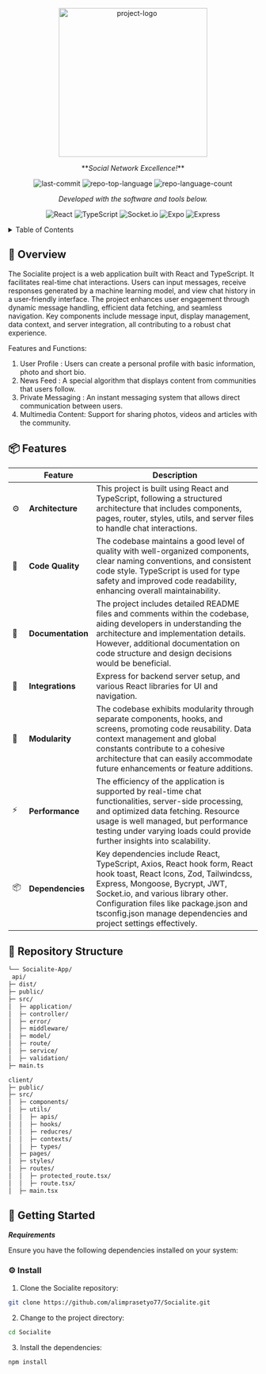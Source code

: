 <p align="center">
  <img src="https://demo.foxthemes.net/socialite-v3.0/assets/images/logo-light.png" width="300" alt="project-logo">
</p>

<p align="center">
    **<em>Social Network Excellence!</em>**
</p>
<p align="center">
	<img src="https://img.shields.io/github/last-commit/alimprasetyo77/Socialite?style=flat-square&logo=git&logoColor=white&&color=00aaaa" alt="last-commit">
	<img src="https://img.shields.io/github/languages/top/alimprasetyo77/Socialite?style=flat-square&&color=00aaaa" alt="repo-top-language">
	<img src="https://img.shields.io/github/languages/count/alimprasetyo77/Socialite?style=flat-square&&color=00aaaa" alt="repo-language-count">
<p>
<p align="center">
		<em>Developed with the software and tools below.</em>
</p>
<p align="center">
	<img src="https://img.shields.io/badge/React-61DAFB.svg?style=flat-square&logo=React&logoColor=black" alt="React">
	<img src="https://img.shields.io/badge/TypeScript-3178C6.svg?style=flat-square&logo=TypeScript&logoColor=white" alt="TypeScript">
	<img src="https://img.shields.io/badge/Socket.io-412991.svg?style=flat-square&logo=Socket.io&logoColor=white" alt="Socket.io">
	<img src="https://img.shields.io/badge/Cloudinary-000020.svg?style=flat-square&logo=Cloudinary&logoColor=white" alt="Expo">
	<img src="https://img.shields.io/badge/Express-000000.svg?style=flat-square&logo=Express&logoColor=white" alt="Express">
</p>


<!-- TABLE OF CONTENTS -->
<details>
  <summary>Table of Contents</summary>

- [📍 Overview](#-overview)
- [📦 Features](#-features)
- [📂 Repository Structure](#-repository-structure)
- [🚀 Getting Started](#-getting-started)
</details>



## 📍 Overview

The Socialite project is a web application built with React and TypeScript. It facilitates real-time chat interactions. Users can input messages, receive responses generated by a machine learning model, and view chat history in a user-friendly interface. The project enhances user engagement through dynamic message handling, efficient data fetching, and seamless navigation. Key components include message input, display management, data context, and server integration, all contributing to a robust chat experience.

Features and Functions:

1. User Profile : Users can create a personal profile with basic information, photo and short bio.
2. News Feed : A special algorithm that displays content from communities that users follow.
3. Private Messaging : An instant messaging system that allows direct communication between users.
4. Multimedia Content: Support for sharing photos, videos and articles with the community.


## 📦 Features

|    |   Feature         | Description |
|----|-------------------|---------------------------------------------------------------|
| ⚙️  | **Architecture**  | This project is built using React and TypeScript, following a structured architecture that includes components, pages, router, styles, utils, and server files to handle chat interactions. |
| 🔩 | **Code Quality**  | The codebase maintains a good level of quality with well-organized components, clear naming conventions, and consistent code style. TypeScript is used for type safety and improved code readability, enhancing overall maintainability. |
| 📄 | **Documentation** | The project includes detailed README files and comments within the codebase, aiding developers in understanding the architecture and implementation details. However, additional documentation on code structure and design decisions would be beneficial. |
| 🔌 | **Integrations**  | Express for backend server setup, and various React libraries for UI and navigation. |
| 🧩 | **Modularity**    | The codebase exhibits modularity through separate components, hooks, and screens, promoting code reusability. Data context management and global constants contribute to a cohesive architecture that can easily accommodate future enhancements or feature additions. |
| ⚡️  | **Performance**   | The efficiency of the application is supported by real-time chat functionalities, server-side processing, and optimized data fetching. Resource usage is well managed, but performance testing under varying loads could provide further insights into scalability. |
| 📦 | **Dependencies**  | Key dependencies include React, TypeScript, Axios,       React hook form, React hook toast, React Icons, Zod, Tailwindcss, Express, Mongoose, Bycrypt, JWT, Socket.io, and various library other. Configuration files like package.json and tsconfig.json manage dependencies and project settings effectively. |



## 📂 Repository Structure

```sh
└── Socialite-App/
 api/
├─ dist/
├─ public/
├─ src/
│  ├─ application/
│  ├─ controller/
│  ├─ error/
│  ├─ middleware/
│  ├─ model/
│  ├─ route/
│  ├─ service/
│  ├─ validation/
├─ main.ts

client/
├─ public/
├─ src/
│  ├─ components/
│  ├─ utils/
│  │  ├─ apis/
│  │  ├─ hooks/
│  │  ├─ reducres/
│  │  ├─ contexts/
│  │  ├─ types/
│  ├─ pages/
│  ├─ styles/
│  ├─ routes/
│  │  ├─ protected_route.tsx/
│  │  ├─ route.tsx/
│  ├─ main.tsx
```


## 🚀 Getting Started

***Requirements***

Ensure you have the following dependencies installed on your system:



### ⚙️ Install

1. Clone the Socialite repository:

```sh
git clone https://github.com/alimprasetyo77/Socialite.git
```

2. Change to the project directory:

```sh
cd Socialite
```

3. Install the dependencies:

```sh
npm install
```

